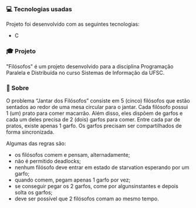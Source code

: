 
### :computer: Tecnologias usadas
Projeto foi desenvolvido com as seguintes tecnologias:

* C

### 🎓 Projeto
"Filósofos" é um projeto desenvolvido para a disciplina Programação Paralela e Distribuída no curso Sistemas de Informação da UFSC.


### 📝 Sobre

O problema “Jantar dos Filósofos” consiste em 5 (cinco) filósofos que estão sentados ao redor de uma mesa circular para o jantar. Cada filósofo possui 1 (um) prato para comer
macarrão. Além disso, eles dispõem de garfos e cada um deles precisa de 2 (dois) garfos para comer. Entre cada par de pratos, existe apenas 1 garfo. Os garfos precisam ser
compartilhados de forma sincronizada.

Algumas das regras são:
- os filósofos comem e pensam, alternadamente;
- não é permitido deadlocks;
- nenhum filósofo deve entrar em estado de starvation esperando por um garfo;
- quando comem, pegam apenas 1 garfo por vez;
- se conseguir pegar os 2 garfos, come por algunsinstantes e depois solta os garfos;
- deve ser possível que 2 filósofos comam ao mesmo tempo.
